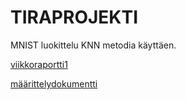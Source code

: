 # TIRAPROJEKTI

MNIST luokittelu KNN metodia käyttäen.

[viikkoraportti1](https://github.com/lxhelmer/tiralabra/viikkoraportit/viikkoraportti1.md)


[määrittelydokumentti](https://github.com/lxhelmer/tiralabra/docs/määrittelydokumentti.md)
